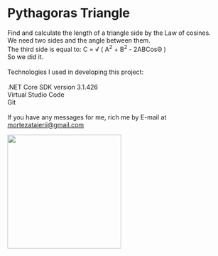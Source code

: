 <html lang="en">
  <head>
    <meta charset="UTF-8" />
    <meta name="viewport" content="width=device-width, initial-scale=1.0" />
  </head>
  <body>
    <h1>Pythagoras Triangle</h1>
    <div>
      <p>
        Find and calculate the length of a triangle side by the Law of cosines.<br />
        We need two sides and the angle between them.<br />
        The third side is equal to: C = √ ( A<sup>2</sup> + B<sup>2</sup> - 2ABCosΘ )<br />
        So we did it.<br /><br />
        Technologies I used in developing this project:<br /><br />
        .NET Core SDK version 3.1.426<br />
        Virtual Studio Code<br />
        Git<br /><br />
        If you have any messages for me, rich me by E-mail at
        <a href="mailto: mortezatajerii@gmail.com">mortezatajerii@gmail.com</a>
      </p>
    </div>
    <div>
      <img src="https://media.giphy.com/media/22bAUMuLEE1mvSUr58/giphy.gif" width="256px"/>
    </div>
  </body>
</html>
